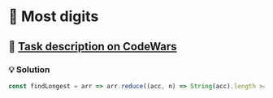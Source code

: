 # 📝 Most digits

## 🔗 [Task description on CodeWars](https://www.codewars.com/kata/58daa7617332e59593000006)

### 💡 Solution

```javascript
const findLongest = arr => arr.reduce((acc, n) => String(acc).length >= String(n).length ? acc : n);
```
